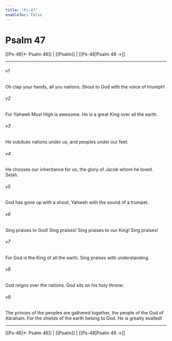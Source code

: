 ```yaml
---
title: "Ps-47"
enableToc: false
---
```

# Psalm 47

[[Ps-46|← Psalm 46]] | [[Psalm]] | [[Ps-48|Psalm 48 →]]
***



###### v1 
Oh clap your hands, all you nations. Shout to God with the voice of triumph! 

###### v2 
For Yahweh Most High is awesome. He is a great King over all the earth. 

###### v3 
He subdues nations under us, and peoples under our feet. 

###### v4 
He chooses our inheritance for us, the glory of Jacob whom he loved. Selah. 

###### v5 
God has gone up with a shout, Yahweh with the sound of a trumpet. 

###### v6 
Sing praises to God! Sing praises! Sing praises to our King! Sing praises! 

###### v7 
For God is the King of all the earth. Sing praises with understanding. 

###### v8 
God reigns over the nations. God sits on his holy throne. 

###### v9 
The princes of the peoples are gathered together, the people of the God of Abraham. For the shields of the earth belong to God. He is greatly exalted!

***
[[Ps-46|← Psalm 46]] | [[Psalm]] | [[Ps-48|Psalm 48 →]]
